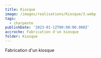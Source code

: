 ```yaml
---
title: Kiosque
image: /images/realisations/Kiosque/3.webp
tags:
  - charpente
publishDate: '2023-01-12T00:00:00.000Z'
accroche: Fabrication d'un kiosque
folder: Kiosque
---
```


Fabrication d'un kiosque
